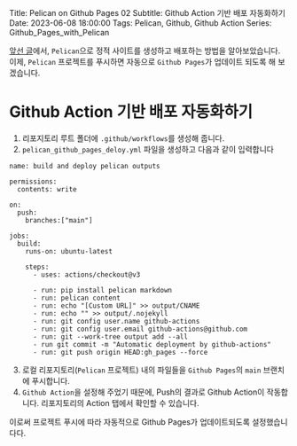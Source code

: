 Title: Pelican on Github Pages 02
Subtitle: Github Action 기반 배포 자동화하기
Date: 2023-06-08 18:00:00
Tags: Pelican, Github, Github Action
Series: Github_Pages_with_Pelican

[앞선 글](/pelican-on-github-pages-01)에서, `Pelican`으로 정적 사이트를 생성하고 배포하는 방법을 알아보았습니다. 이제, `Pelican` 프로젝트를 푸시하면 자동으로 `Github Pages`가 업데이트 되도록 해 보겠습니다.

# Github Action 기반 배포 자동화하기
1. 리포지토리 루트 폴더에 `.github/workflows`를 생성해 줍니다.
2. `pelican_github_pages_deloy.yml` 파일을 생성하고 다음과 같이 입력합니다
  ```
  name: build and deploy pelican outputs
  
  permissions:
    contents: write
  
  on:
    push:
      branches:["main"]
  
  jobs:
    build:
      runs-on: ubuntu-latest
  
      steps:
        - uses: actions/checkout@v3
  
        - run: pip install pelican markdown
        - run: pelican content
        - run: echo "[Custom URL]" >> output/CNAME
        - run: echo "" >> output/.nojekyll
        - run: git config user.name github-actions
        - run: git config user.email github-actions@github.com
        - run: git --work-tree output add --all
        - run git commit -m "Automatic deployment by github-actions"
        - run: git push origin HEAD:gh_pages --force
  ```

3. 로컬 리포지토리(`Pelican` 프로젝트) 내의 파일들을 `Github Pages`의 `main` 브랜치에 푸시합니다.
4. `Github Action`을 설정해 주었기 때문에, Push의 결과로 Github Action이 작동합니다. 리포지토리의 Action 탭에서 확인할 수 있습니다.

이로써 프로젝트 푸시에 따라 자동적으로 Github Pages가 업데이트되도록 설정했습니다다.